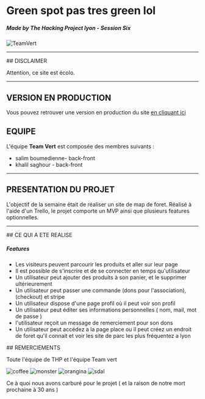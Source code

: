 # Green spot pas tres green lol
##### Made by The Hacking Project lyon - Session Six

![TeamVert](https://d29md5j3ph8xfz.cloudfront.net/100_percent/upload/Content/82047/THP_logoblock_grey.png)

---

## DISCLAIMER

Attention, ce site est écolo.

---

## VERSION EN PRODUCTION

Vous pouvez retrouver une version en production du site [en cliquant ici](https://guarded-earth-49014.herokuapp.com/)


## EQUIPE

L'équipe **Team Vert** est composée des membres suivants :
* salim boumedienne- back-front
* khalil saghour - back-front

---

## PRESENTATION DU PROJET

L'objectif de la semaine était de réaliser un site de map de foret. Réalisé à l'aide d'un Trello, le projet comporte un MVP ainsi que plusieurs features optionnelles.

---

## CE QUI A ETE REALISE

##### Features 
* Les visiteurs peuvent parcourir les produits et aller sur leur page
* Il est possible de s'inscrire et de se connecter en temps qu'utilisateur
* Un utilisateur peut ajouter des produits à son panier, et le supprimer ultérieurement
* Un utilisateur peut passer une commande (dons pour l'association),(checkout) et stripe
* Un utilisateur dispose d'une page profil où il peut voir son profil
* Un utilisateur peut éditer ses informations personnelles ( nom, mail, mot de passe )
*  l'utilisateur reçoit un message de remerciement pour son dons
* Un utilisateur peut accédez a la page place ou il peut créez un endroit de foret qu'il connait et voir les site de    parc les plus fréquentez a lyon



## REMERCIEMENTS

Toute l'équipe de THP et l'équipe Team vert

![coffee](http://image.noelshack.com/fichiers/2018/48/4/1543504475-nescaf-200-g.jpg)
![monster](http://image.noelshack.com/fichiers/2018/48/4/1543504519-3717996-1.jpg)
![orangina](http://image.noelshack.com/fichiers/2018/48/4/1543504628-orangina-sparkling-citrus-beverage-case-330-ml.jpg)
![sdal](https://cac.img.pmdstatic.net/fit/http.3A.2F.2Fprd2-bone-image.2Es3-website-eu-west-1.2Eamazonaws.2Ecom.2Fcac.2F2018.2F09.2F25.2Fecc553bd-a106-46e7-96c9-33ef2d324e22.2Ejpeg/734x412/quality/80/crop-from/center/croque-monsieur.jpeg)


Ce à quoi nous avons carburé pour le projet ( et la raison de notre mort prochaine à 30 ans )
